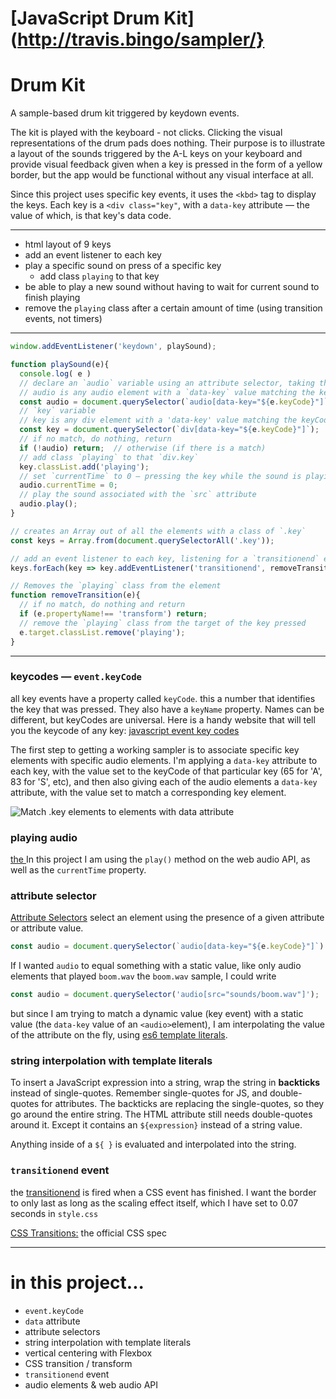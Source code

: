 # [JavaScript Drum Kit](http://travis.bingo/sampler/}

# Drum Kit
A sample-based drum kit triggered by keydown events. 

The kit is played with the keyboard - not clicks. Clicking the visual representations of the drum pads does nothing. Their purpose is to illustrate a layout of the sounds triggered by the A-L keys on your keyboard and provide visual feedback given when a key is pressed in the form of a yellow border, but the app would be functional without any visual interface at all.

Since this project uses specific key events, it uses the `<kbd>` tag to display the keys. Each key is a `<div class="key"`, with a `data-key` attribute — the value of which, is that key's data code.

___

* html layout of 9 keys
* add an event listener to each key
* play a specific sound on press of a specific key
  - add class `playing` to that key
* be able to play a new sound without having to wait for current sound to finish playing
* remove the `playing` class after a certain amount of time (using transition events, not timers)

___
```js
window.addEventListener('keydown', playSound);

function playSound(e){
  console.log( e )
  // declare an `audio` variable using an attribute selector, taking the keyCode from the event object, and passing it as the value to the `data-key` attribute
  // audio is any audio element with a `data-key` value matching the keyCode of the key pressed
  const audio = document.querySelector(`audio[data-key="${e.keyCode}"]`);
  // `key` variable
  // key is any div element with a 'data-key' value matching the keyCode of the key pressed
  const key = document.querySelector(`div[data-key="${e.keyCode}"]`);
  // if no match, do nothing, return
  if (!audio) return;  // otherwise (if there is a match)
  // add class `playing` to that `div.key`
  key.classList.add('playing');  
  // set `currentTime` to 0 — pressing the key while the sound is playing starts the sound from the beginning
  audio.currentTime = 0;  
  // play the sound associated with the `src` attribute
  audio.play();
}

// creates an Array out of all the elements with a class of `.key`
const keys = Array.from(document.querySelectorAll('.key'));

// add an event listener to each key, listening for a `transitionend` event
keys.forEach(key => key.addEventListener('transitionend', removeTransition));

// Removes the `playing` class from the element
function removeTransition(e){
  // if no match, do nothing and return
  if (e.propertyName!== 'transform') return;
  // remove the `playing` class from the target of the key pressed
  e.target.classList.remove('playing');
}

```
___

### keycodes — `event.keyCode`
all key events have a property called `keyCode`. this a number that identifies the key that was pressed. They also have a `keyName` property. Names can be different, but keyCodes are universal.
Here is a handy website that will tell you the keycode of any key:
[javascript event key codes](http://keycode.info)

The first step to getting a working sampler is to associate specific key elements with specific audio elements.
I'm applying a `data-key` attribute to each key, with the value set to the keyCode of that particular key (65 for 'A', 83 for 'S', etc), and then also giving each of the audio elements a `data-key` attribute, with the value set to match a corresponding key element. 

![Match `.key` elements to <audio> elements with `data` attribute](/key-to-audio.png)

### playing audio
[the <audio> element](https://developer.mozilla.org/en-US/docs/Web/HTML/Element/audio)
In this project I am using the `play()` method on the web audio API, as well as the `currentTime` property.


### attribute selector
[Attribute Selectors](https://developer.mozilla.org/en-US/docs/Web/CSS/Attribute_selectors) select an element using the presence of a given attribute or attribute value.

```js
const audio = document.querySelector(`audio[data-key="${e.keyCode}"]`)
```

If I wanted `audio` to equal something with a static value, like only audio elements that played `boom.wav` the `boom.wav` sample, I could write

```js
const audio = document.querySelector('audio[src="sounds/boom.wav"]');
```
but since I am trying to match a dynamic value (key event) with a static value (the `data-key` value of an `<audio>`element), I am interpolating the value of the attribute on the fly, using [es6 template literals](https://developer.mozilla.org/en-US/docs/Web/JavaScript/Reference/Template_literals).

### string interpolation with template literals
To insert a JavaScript expression into a string, wrap the string in **backticks** instead of single-quotes. Remember single-quotes for JS, and double-quotes for attributes. The backticks are replacing the single-quotes, so they go around the entire string. The HTML attribute still needs double-quotes around it. Except it contains an `${expression}` instead
of a string value. 

Anything inside of a `${ }` is evaluated and interpolated into the string.

### `transitionend` event
the [transitionend](https://developer.mozilla.org/en-US/docs/Web/Events/transitionend) is fired when a CSS event has finished. I want the border to only last as long as the scaling effect itself, which I have set to 0.07 seconds in `style.css`

[CSS Transitions:](https://drafts.csswg.org/css-transitions/) the official CSS spec

___

# in this project...

* `event.keyCode`
* `data` attribute
* attribute selectors
* string interpolation with template literals
* vertical centering with Flexbox
* CSS transition / transform
* `transitionend` event
* audio elements & web audio API
